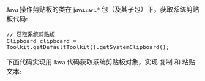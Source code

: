 <span  style="font-family: Simsun,serif; font-size: 17px; ">

Java 操作剪贴板的类在 java.awt.* 包（及其子包）下，获取系统剪贴板代码:

~~~
// 获取系统剪贴板
Clipboard clipboard = Toolkit.getDefaultToolkit().getSystemClipboard();
~~~

下面代码实现用 Java 代码获取系统剪贴板对象，实现 复制 和 粘贴 文本:


</span>